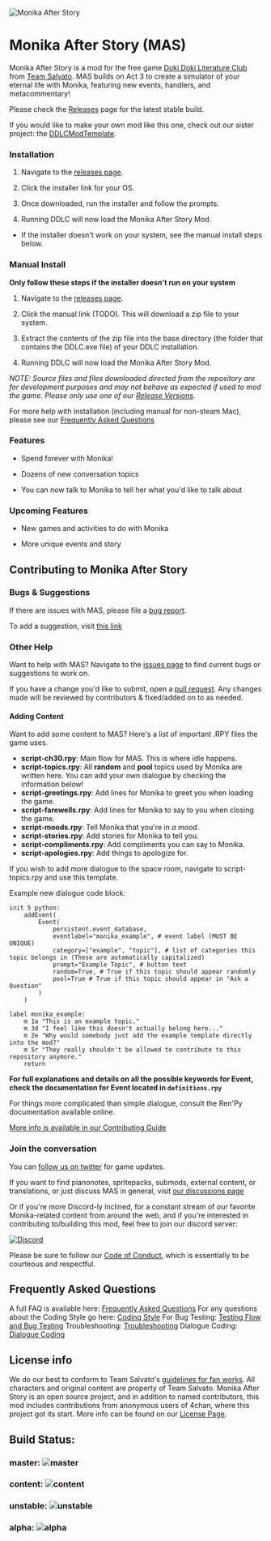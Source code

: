 ![Monika After Story](https://github.com/Monika-After-Story/MonikaModDev/blob/master/Monika%20After%20Story/game/mod_assets/menu_new.png?raw=True)

# Monika After Story (MAS)
Monika After Story is a mod for the free game [Doki Doki Literature Club](https://www.ddlc.moe) from [Team Salvato](http://teamsalvato.com/). MAS builds on Act 3 to create a simulator of your eternal life with Monika, featuring new events, handlers, and metacommentary!

Please check the [Releases](http://www.monikaafterstory.com/releases.html) page for the latest stable build.

If you would like to make your own mod like this one, check out our sister project: the [DDLCModTemplate](https://github.com/therationalpi/DDLCModTemplate).

### Installation

1. Navigate to the [releases page](http://www.monikaafterstory.com/releases.html).

2. Click the installer link for your OS.

3. Once downloaded, run the installer and follow the prompts.

4. Running DDLC will now load the Monika After Story Mod.

* If the installer doesn't work on your system, see the manual install steps below.

### Manual Install

**Only follow these steps if the installer doesn't run on your system**

1. Navigate to the [releases page](http://www.monikaafterstory.com/releases.html).

2. Click the manual link (TODO). This will download a zip file to your system.

3. Extract the contents of the zip file into the base directory (the folder that contains the DDLC.exe file) of your DDLC installation.

4. Running DDLC will now load the Monika After Story Mod.

*NOTE: Source files and files downloaded directed from the repository are for development purposes and may not behave as expected if used to mod the game. Please only use one of our [Release Versions](http://www.monikaafterstory.com/releases.html).*

For more help with installation (including manual for non-steam Mac), please see our [Frequently Asked Questions](https://github.com/Monika-After-Story/MonikaModDev/wiki/FAQ)

### Features

* Spend forever with Monika!

* Dozens of new conversation topics

* You can now talk to Monika to tell her what you'd like to talk about

### Upcoming Features

* New games and activities to do with Monika

* More unique events and story


## Contributing to Monika After Story

### Bugs & Suggestions
If there are issues with MAS, please file a [bug report](https://github.com/Monika-After-Story/MonikaModDev/issues/new?labels=bug&body=Describe%20bug%20and%20steps%20for%20reproduction%20here&title=%5BBug%5D%20-%20).

To add a suggestion, visit [this link](https://github.com/Monika-After-Story/MonikaModDev/issues/new?labels=suggestion&body=Your%20suggestion%20goes%20here&title=%5BSuggestion%5D%20-%20)

### Other Help
Want to help with MAS? Navigate to the [issues page](https://github.com/Monika-After-Story/MonikaModDev/issues) to find current bugs or suggestions to work on.

If you have a change you'd like to submit, open a [pull request](https://github.com/Monika-After-Story/MonikaModDev/pulls). Any changes made will be reviewed by contributors & fixed/added on to as needed.

#### Adding Content
Want to add some content to MAS? Here's a list of important .RPY files the game uses.

- **script-ch30.rpy**: Main flow for MAS. This is where idle happens.
- **script-topics.rpy**: All **random** and **pool** topics used by Monika are written here. You can add your own dialogue by checking the information below!
- **script-greetings.rpy**: Add lines for Monika to greet you when loading the game.
- **script-farewells.rpy**: Add lines for Monika to say to you when closing the game.
- **script-moods.rpy**: Tell Monika that you're in _a mood_.
- **script-stories.rpy**: Add stories for Monika to tell you.
- **script-compliments.rpy**: Add compliments you can say to Monika.
- **script-apologies.rpy**: Add things to apologize for.

If you wish to add more dialogue to the space room, navigate to script-topics.rpy and use this template.

Example new dialogue code block:
```renpy
init 5 python:
    addEvent(
        Event(
            persistent.event_database,
            eventlabel="monika_example", # event label (MUST BE UNIQUE)
            category=["example", "topic"], # list of categories this topic belongs in (These are automatically capitalized)
            prompt="Example Topic", # button text
            random=True, # True if this topic should appear randomly
            pool=True # True if this topic should appear in "Ask a Question"
        )
    )

label monika_example:
    m 1a "This is an example topic."
    m 3d "I feel like this doesn't actually belong here..."
    m 2e "Why would somebody just add the example template directly into the mod?"
    m 5r "They really shouldn't be allowed to contribute to this repository anymore."
    return
```
**For full explanations and details on all the possible keywords for Event, check the documentation for Event located in `definitions.rpy`**

For things more complicated than simple dialogue, consult the Ren'Py documentation available online.

[More info is available in our Contributing Guide](https://github.com/Monika-After-Story/MonikaModDev/wiki/Contributing-Guidelines)

### Join the conversation
You can [follow us on twitter](https://twitter.com/MonikaAfterMod) for game updates.

If you want to find pianonotes, spritepacks, submods, external content, or translations, or just discuss MAS in general, visit [our discussions page](https://github.com/Monika-After-Story/MonikaModDev/discussions)

Or if you're more Discord-ly inclined, for a constant stream of our favorite Monika-related content from around the web, and if you're interested in contributing to/building this mod, feel free to join our discord server:

 [![Discord](https://discordapp.com/api/guilds/372766620977725441/widget.png?style=banner1)](https://discord.gg/monika-after-story)

 Please be sure to follow our [Code of Conduct](https://github.com/Monika-After-Story/MonikaModDev/wiki/Code-of-Conduct), which is essentially to be courteous and respectful.

## Frequently Asked Questions

A full FAQ is available here: [Frequently Asked Questions](https://github.com/Monika-After-Story/MonikaModDev/wiki/FAQ)
For any questions about the Coding Style go here: [Coding Style](https://github.com/Monika-After-Story/MonikaModDev/wiki/Coding-Style)
For Bug Testing: [Testing Flow and Bug Testing](https://github.com/Monika-After-Story/MonikaModDev/wiki/Testing-Flow-and-Bug-Testing)
Troubleshooting: [Troubleshooting](https://github.com/Monika-After-Story/MonikaModDev/wiki/Troubleshooting) Dialogue Coding: [Dialogue Coding](https://github.com/Monika-After-Story/MonikaModDev/wiki/Dialogue-Coding)
## License info

We do our best to conform to Team Salvato's [guidelines for fan works](http://teamsalvato.com/ip-guidelines/). All characters and original content are property of Team Salvato. Monika After Story is an open source project, and in addition to named contributors, this mod includes contributions from anonymous users of 4chan, where this project got its start. More info can be found on our [License Page](https://github.com/Monika-After-Story/MonikaModDev/wiki/License-and-Team-Salvato-Guidelines).

## Build Status:
### master: ![master](https://github.com/Monika-After-Story/MonikaModDev/workflows/CI/badge.svg?branch=master)
### content: ![content](https://github.com/Monika-After-Story/MonikaModDev/workflows/CI/badge.svg?branch=content)
### unstable: ![unstable](https://github.com/Monika-After-Story/MonikaModDev/workflows/CI/badge.svg?branch=unstable)
### alpha: ![alpha](https://github.com/Monika-After-Story/MonikaModDev/workflows/CI/badge.svg?branch=alpha)
